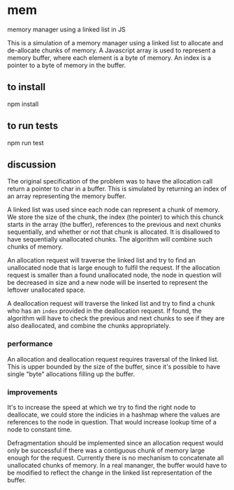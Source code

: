 # mem
memory manager using a linked list in JS

This is a simulation of a memory manager using a linked list to allocate and de-allocate chunks of memory. A Javascript array is used to represent a memory buffer, where each element is a byte of memory. An index is a pointer to a byte of memory in the buffer.

## to install
npm install

## to run tests
npm run test

## discussion
The original specification of the problem was to have the allocation call return a pointer to char in a buffer. This is
simulated by returning an index of an array representing the memory buffer.

A linked list was used since each node can represent a chunk of memory. We store the size of the chunk, the index (the pointer) to which this chunck starts in the array (the buffer), references to the previous and next chunks sequentially, and whether or not that chunk is allocated. It is disallowed to have sequentially unallocated chunks. The algorithm will combine such chunks of memory.

An allocation request will traverse the linked list and try to find an unallocated node that is large enough to fulfil the request. If the allocation request is smaller than a found unallocated node, the node in question will be decreased in size and a new node will be inserted to represent the leftover unallocated space.

A deallocation request will traverse the linked list and try to find a chunk who has an `index` provided in the deallocation request. If found, the algorithm will have to check the previous and next chunks to see if they are also deallocated, and combine the chunks appropriately.

### performance
An allocation and deallocation request requires traversal of the linked list. This is upper bounded by the size of the buffer, since it's possible to have single "byte" allocations filling up the buffer.

### improvements
It's to increase the speed at which we try to find the right node to deallocate, we could store the indicies in a hashmap where the values are references to the node in question. That would increase lookup time of a node to constant time.

Defragmentation should be implemented since an allocation request would only be successful if there was a contiguous chunk of memory large enough for the request. Currently there is no mechanism to concatenate all unallocated chunks of memory. In a real mananger, the buffer would have to be modified to reflect the change in the linked list representation of the buffer.
